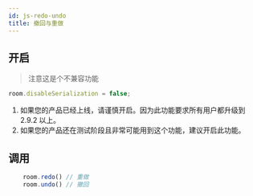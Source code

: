 ```yaml
---
id: js-redo-undo
title: 撤回与重做
---
```


## 开启

> 注意这是个不兼容功能

```ts
room.disableSerialization = false;
```

1. 如果您的产品已经上线，请谨慎开启。因为此功能要求所有用户都升级到 2.9.2 以上。
2. 如果您的产品还在测试阶段且非常可能用到这个功能，建议开启此功能。

## 调用

```ts
    room.redo() // 重做
    room.undo() // 撤回
```
